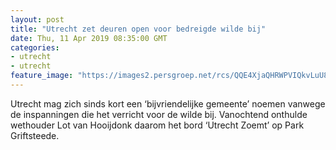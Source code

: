 ```yaml
---
layout: post
title: "Utrecht zet deuren open voor bedreigde wilde bij"
date: Thu, 11 Apr 2019 08:35:00 GMT
categories: 
- utrecht 
- utrecht 
feature_image: "https://images2.persgroep.net/rcs/QQE4XjaQHRWPVIQkvLuU8AD203s/diocontent/145294196/_fitwidth/400/?appId=21791a8992982cd8da851550a453bd7f&quality=0.7"
---
```


Utrecht mag zich sinds kort een ‘bijvriendelijke gemeente’ noemen vanwege de inspanningen die het verricht voor de wilde bij. Vanochtend onthulde wethouder Lot van Hooijdonk daarom het bord ‘Utrecht Zoemt’ op Park Griftsteede.
